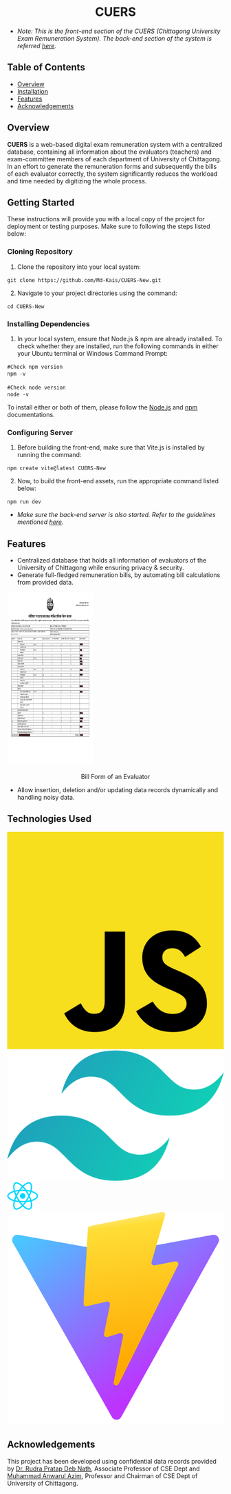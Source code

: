 <link rel="stylesheet" type="text/css" href="README-styles.css">

# <h1 align = "center"> CUERS </h1>
+ _Note: This is the front-end section of the CUERS (Chittagong University Exam Remuneration System). The back-end section of the system is referred [here](https://github.com/Md-Kais/CUERS_SERVER )._
## Table of Contents
- [Overview](#overview)
- [Installation](#installation)
- [Features](#features)
- [Acknowledgements](#acknowledgements)
## Overview
**CUERS** is a web-based digital exam remuneration system with a centralized database, containing all information about the evaluators (teachers) and exam-committee members of each department of University of Chittagong. In an effort to generate the remuneration forms and subsequently the bills of each evaluator correctly, the system significantly reduces the workload and time needed by digitizing the whole process.

## Getting Started
These instructions will provide you with a local copy of the project for deployment or testing purposes. Make sure to following the steps listed below:
### Cloning Repository
1. Clone the repository into your local system:
```
git clone https://github.com/Md-Kais/CUERS-New.git
```
2. Navigate to your project directories using the command:
```
cd CUERS-New
```
### Installing Dependencies
1. In your local system, ensure that Node.js & npm are already installed. To check whether they are installed, run the following commands in either your Ubuntu terminal or Windows Command Prompt:
```
#Check npm version
npm -v 

#Check node version
node -v
```
To install either or both of them, please follow the [Node.js](https://nodejs.org/en/download/package-manager "Node.js installation via package manager") and [npm](https://docs.npmjs.com/downloading-and-installing-node-js-and-npm "Downloading and installing Node.js and npm") documentations.

### Configuring Server
1. Before building the front-end, make sure that Vite.js is installed by running the command:
```
npm create vite@latest CUERS-New
```
2. Now, to build the front-end assets, run the appropriate command listed below:
```
npm run dev
```
* _Make sure the back-end server is also started. Refer to the guidelines mentioned [here](https://github.com/Md-Kais/CUERS_SERVER )._

## Features
* Centralized database that holds all information of evaluators of the University of Chittagong while ensuring privacy & security.
* Generate full-fledged remuneration bills, by automating bill calculations from provided data.

<div class = "img-display">
<img src = "src/assets/Bill Form.png" width="200px" height="400px">
</div>
<div class="img-caption" align="center"><br>Bill Form of an Evaluator</div>

* Allow insertion, deletion and/or updating data records dynamically and handling noisy data.

## Technologies Used
<div class = "img-display">
<a href="https://developer.mozilla.org/en-US/docs/Web/JavaScript" ><img src = "src/assets/javascript.svg" id= "js" 
/></a>
<a href="https://tailwindcss.com/"><img src = "src/assets/tailwindcss.svg" id = "twcss"
/> </a>
<a href = "https://react.dev/"><img src = "src/assets/react.svg" id="react"
/> </a>
<a href="https://vitejs.dev/"><img src = "src/assets/vitejs.svg" id="vite"
/> </a>
</div>

## Acknowledgements
This project has been developed using confidential data records provided by [Dr. Rudra Pratap Deb Nath](https://www.cu.ac.bd/public_profile/index.php?ein=5168), Associate Professor of CSE Dept and [Muhammad Anwarul Azim](https://cu.ac.bd/public_profile/index.php?ein=3904), Professor and Chairman of CSE Dept of University of Chittagong.
